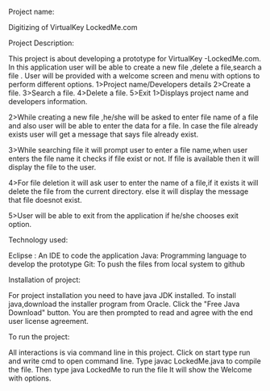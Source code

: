 Project name:

Digitizing of VirtualKey LockedMe.com 

Project Description:

This project is about developing a prototype for VirtualKey -LockedMe.com.
In this application user will be able to create a new file ,delete a file,search a file .
User will be provided with a welcome screen and menu with options to perform different options.
1>Project name/Developers details
2>Create a file.
3>Search a file.
4>Delete a file.
5>Exit
1>Displays project name and developers information.

2>While creating a new file ,he/she will be asked to enter file name of a file and also user will be able to enter the data for a file.
In case the file already exists user will get a message that says file already exist.

3>While searching  file it will prompt user to enter a file name,when user enters the file name it checks if file exist or not.
If file is available then it will display the file to the user.

4>For file deletion it will ask user to enter the name of a file,if it exists it will delete the file from the current directory.
else it will display the message that file doesnot exist.

5>User will be able to exit from the application if he/she chooses exit option.

Technology used:

Eclipse : An IDE to code the application
Java: Programming language to develop the prototype
Git: To push the files from local system to github

Installation of project:

For project installation you need to have java JDK installed.
To install java,download the installer program from Oracle.
Click the "Free Java Download" button. You are then prompted to read and agree with the end user license agreement.


To run the project:

All interactions is via command line in this project.
Click on start type run and write cmd to open command line.
Type javac LockedMe.java to compile the file.
Then type java LockedMe to run the file
It will show the Welcome with options.







